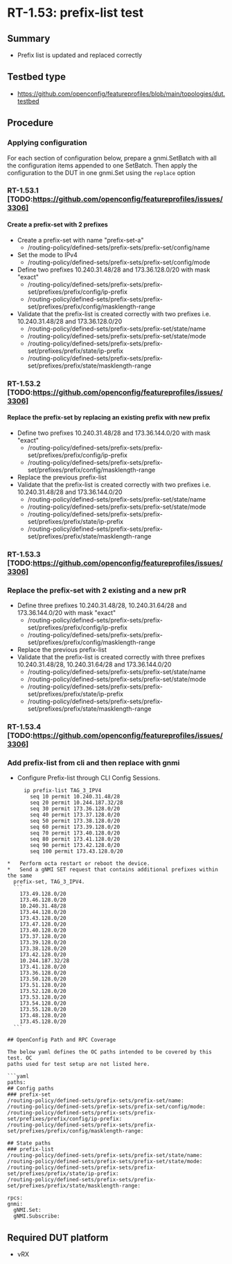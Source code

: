 # RT-1.53: prefix-list test

## Summary

-   Prefix list is updated and replaced correctly

## Testbed type

*   https://github.com/openconfig/featureprofiles/blob/main/topologies/dut.testbed

## Procedure

### Applying configuration

For each section of configuration below, prepare a gnmi.SetBatch with all the
configuration items appended to one SetBatch. Then apply the configuration to
the DUT in one gnmi.Set using the `replace` option

### RT-1.53.1 [TODO:https://github.com/openconfig/featureprofiles/issues/3306]

#### Create a prefix-set with 2 prefixes

*   Create a prefix-set with name "prefix-set-a"
    *   /routing-policy/defined-sets/prefix-sets/prefix-set/config/name
*   Set the mode to IPv4
    *   /routing-policy/defined-sets/prefix-sets/prefix-set/config/mode
*   Define two prefixes 10.240.31.48/28 and 173.36.128.0/20 with mask "exact"
    *   /routing-policy/defined-sets/prefix-sets/prefix-set/prefixes/prefix/config/ip-prefix
    *   /routing-policy/defined-sets/prefix-sets/prefix-set/prefixes/prefix/config/masklength-range
*   Validate that the prefix-list is created correctly with two prefixes i.e.
    10.240.31.48/28 and 173.36.128.0/20
    *   /routing-policy/defined-sets/prefix-sets/prefix-set/state/name
    *   /routing-policy/defined-sets/prefix-sets/prefix-set/state/mode
    *   /routing-policy/defined-sets/prefix-sets/prefix-set/prefixes/prefix/state/ip-prefix
    *   /routing-policy/defined-sets/prefix-sets/prefix-set/prefixes/prefix/state/masklength-range

### RT-1.53.2 [TODO:https://github.com/openconfig/featureprofiles/issues/3306]

#### Replace the prefix-set by replacing an existing prefix with new prefix

*   Define two prefixes 10.240.31.48/28 and 173.36.144.0/20 with mask "exact"
    *   /routing-policy/defined-sets/prefix-sets/prefix-set/prefixes/prefix/config/ip-prefix
    *   /routing-policy/defined-sets/prefix-sets/prefix-set/prefixes/prefix/config/masklength-range
*   Replace the previous prefix-list
*   Validate that the prefix-list is created correctly with two prefixes i.e.
    10.240.31.48/28 and 173.36.144.0/20
    *   /routing-policy/defined-sets/prefix-sets/prefix-set/state/name
    *   /routing-policy/defined-sets/prefix-sets/prefix-set/state/mode
    *   /routing-policy/defined-sets/prefix-sets/prefix-set/prefixes/prefix/state/ip-prefix
    *   /routing-policy/defined-sets/prefix-sets/prefix-set/prefixes/prefix/state/masklength-range

### RT-1.53.3 [TODO:https://github.com/openconfig/featureprofiles/issues/3306]

### Replace the prefix-set with 2 existing and a new prR

*   Define three prefixes 10.240.31.48/28, 10.240.31.64/28 and 173.36.144.0/20
    with mask "exact"
    *   /routing-policy/defined-sets/prefix-sets/prefix-set/prefixes/prefix/config/ip-prefix
    *   /routing-policy/defined-sets/prefix-sets/prefix-set/prefixes/prefix/config/masklength-range
*   Replace the previous prefix-list
*   Validate that the prefix-list is created correctly with three prefixes
    10.240.31.48/28, 10.240.31.64/28 and 173.36.144.0/20
    *   /routing-policy/defined-sets/prefix-sets/prefix-set/state/name
    *   /routing-policy/defined-sets/prefix-sets/prefix-set/state/mode
    *   /routing-policy/defined-sets/prefix-sets/prefix-set/prefixes/prefix/state/ip-prefix
    *   /routing-policy/defined-sets/prefix-sets/prefix-set/prefixes/prefix/state/masklength-range

### RT-1.53.4 [TODO:https://github.com/openconfig/featureprofiles/issues/3306]

### Add prefix-list from cli and then replace with gnmi

*   Configure Prefix-list through CLI Config Sessions.
    ```
      ip prefix-list TAG_3_IPV4
        seq 10 permit 10.240.31.48/28
        seq 20 permit 10.244.187.32/28
        seq 30 permit 173.36.128.0/20
        seq 40 permit 173.37.128.0/20
        seq 50 permit 173.38.128.0/20
        seq 60 permit 173.39.128.0/20
        seq 70 permit 173.40.128.0/20
        seq 80 permit 173.41.128.0/20
        seq 90 permit 173.42.128.0/20
        seq 100 permit 173.43.128.0/20
  ```
*   Perform octa restart or reboot the device.
*   Send a gNMI SET request that contains additional prefixes within the same
    prefix-set, TAG_3_IPV4.
    ```
      173.49.128.0/20
      173.46.128.0/20
      10.240.31.48/28
      173.44.128.0/20
      173.43.128.0/20
      173.47.128.0/20
      173.40.128.0/20
      173.37.128.0/20
      173.39.128.0/20
      173.38.128.0/20
      173.42.128.0/20
      10.244.187.32/28
      173.41.128.0/20
      173.36.128.0/20
      173.50.128.0/20
      173.51.128.0/20
      173.52.128.0/20
      173.53.128.0/20
      173.54.128.0/20
      173.55.128.0/20
      173.48.128.0/20
      173.45.128.0/20
    ```

## OpenConfig Path and RPC Coverage

The below yaml defines the OC paths intended to be covered by this test. OC
paths used for test setup are not listed here.

```yaml
paths:
  ## Config paths
  ### prefix-set
  /routing-policy/defined-sets/prefix-sets/prefix-set/name:
  /routing-policy/defined-sets/prefix-sets/prefix-set/config/mode:
  /routing-policy/defined-sets/prefix-sets/prefix-set/prefixes/prefix/config/ip-prefix:
  /routing-policy/defined-sets/prefix-sets/prefix-set/prefixes/prefix/config/masklength-range:

  ## State paths
  ### prefix-list
  /routing-policy/defined-sets/prefix-sets/prefix-set/state/name:
  /routing-policy/defined-sets/prefix-sets/prefix-set/state/mode:
  /routing-policy/defined-sets/prefix-sets/prefix-set/prefixes/prefix/state/ip-prefix:
  /routing-policy/defined-sets/prefix-sets/prefix-set/prefixes/prefix/state/masklength-range:

rpcs:
  gnmi:
    gNMI.Set:
    gNMI.Subscribe:
```

## Required DUT platform

-   vRX
